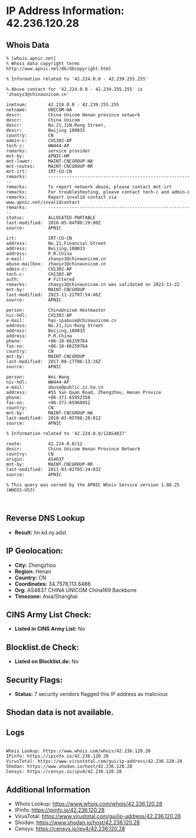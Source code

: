 # IP Address Information: 42.236.120.28

## Whois Data
```
% [whois.apnic.net]
% Whois data copyright terms    http://www.apnic.net/db/dbcopyright.html

% Information related to '42.224.0.0 - 42.239.255.255'

% Abuse contact for '42.224.0.0 - 42.239.255.255' is 'zhaoyz3@chinaunicom.cn'

inetnum:        42.224.0.0 - 42.239.255.255
netname:        UNICOM-HA
descr:          China Unicom Henan province network
descr:          China Unicom
descr:          No.21,JiN-Rong Street,
descr:          Beijing 100033
country:        CN
admin-c:        CH1302-AP
tech-c:         WW444-AP
remarks:        service provider
mnt-by:         APNIC-HM
mnt-lower:      MAINT-CNCGROUP-HA
mnt-routes:     MAINT-CNCGROUP-RR
mnt-irt:        IRT-CU-CN
remarks:        --------------------------------------------------------
remarks:        To report network abuse, please contact mnt-irt
remarks:        For troubleshooting, please contact tech-c and admin-c
remarks:        Report invalid contact via www.apnic.net/invalidcontact
remarks:        --------------------------------------------------------
status:         ALLOCATED PORTABLE
last-modified:  2016-05-04T00:29:00Z
source:         APNIC

irt:            IRT-CU-CN
address:        No.21,Financial Street
address:        Beijing,100033
address:        P.R.China
e-mail:         zhaoyz3@chinaunicom.cn
abuse-mailbox:  zhaoyz3@chinaunicom.cn
admin-c:        CH1302-AP
tech-c:         CH1302-AP
auth:           # Filtered
remarks:        zhaoyz3@chinaunicom.cn was validated on 2023-11-22
mnt-by:         MAINT-CNCGROUP
last-modified:  2023-11-22T07:54:46Z
source:         APNIC

person:         ChinaUnicom Hostmaster
nic-hdl:        CH1302-AP
e-mail:         hqs-ipabuse@chinaunicom.cn
address:        No.21,Jin-Rong Street
address:        Beijing,100033
address:        P.R.China
phone:          +86-10-66259764
fax-no:         +86-10-66259764
country:        CN
mnt-by:         MAINT-CNCGROUP
last-modified:  2017-08-17T06:13:16Z
source:         APNIC

person:         Wei Wang
nic-hdl:        WW444-AP
e-mail:         abuse@public.zz.ha.cn
address:        #55 San Quan Road, Zhengzhou, Henan Provice
phone:          +86-371-65952358
fax-no:         +86-371-65968952
country:        CN
mnt-by:         MAINT-CNCGROUP-HA
last-modified:  2010-03-05T08:20:01Z
source:         APNIC

% Information related to '42.224.0.0/12AS4837'

route:          42.224.0.0/12
descr:          China Unicom Henan Province Network
country:        CN
origin:         AS4837
mnt-by:         MAINT-CNCGROUP-RR
last-modified:  2011-03-02T05:24:03Z
source:         APNIC

% This query was served by the APNIC Whois Service version 1.88.25 (WHOIS-US3)



```
## Reverse DNS Lookup
- **Result:** hn.kd.ny.adsl.

## IP Geolocation:
- **City:** Zhengzhou
- **Region:** Henan
- **Country:** CN
- **Coordinates:** 34.7578,113.6486
- **Org:** AS4837 CHINA UNICOM China169 Backbone
- **Timezone:** Asia/Shanghai

## CINS Army List Check:
- **Listed in CINS Army List:** 
No

## Blocklist.de Check:
- **Listed on Blocklist.de:** 
No

## Security Flags:
- **Status:** 7 security vendors flagged this IP address as malicious

## Shodan data is not available.

## Logs
```

Whois Lookup: https://www.whois.com/whois/42.236.120.28
IPinfo: https://ipinfo.io/42.236.120.28
VirusTotal: https://www.virustotal.com/gui/ip-address/42.236.120.28
Shodan: https://www.shodan.io/host/42.236.120.28
Censys: https://censys.io/ipv4/42.236.120.28

```
## Additional Information
- Whois Lookup: https://www.whois.com/whois/42.236.120.28
- IPinfo: https://ipinfo.io/42.236.120.28
- VirusTotal: https://www.virustotal.com/gui/ip-address/42.236.120.28
- Shodan: https://www.shodan.io/host/42.236.120.28
- Censys: https://censys.io/ipv4/42.236.120.28

